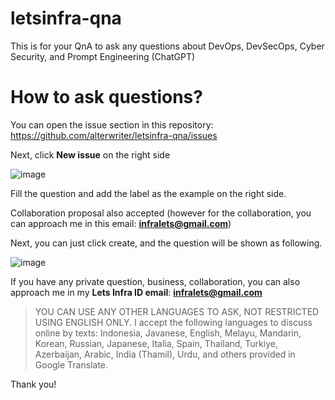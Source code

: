 # letsinfra-qna
This is for your QnA to ask any questions about DevOps, DevSecOps, Cyber Security, and Prompt Engineering (ChatGPT)

# How to ask questions?

You can open the issue section in this repository: https://github.com/alterwriter/letsinfra-qna/issues

Next, click **New issue** on the right side

![image](https://github.com/user-attachments/assets/cf14995f-3fa3-4226-a0e4-5719b2847acf)

Fill the question and add the label as the example on the right side.

Collaboration proposal also accepted (however for the collaboration, you can approach me in this email: **infralets@gmail.com**)

Next, you can just click create, and the question will be shown as following.

![image](https://github.com/user-attachments/assets/42ae963c-86f9-47c6-8519-dd6a522fbf41)

If you have any private question, business, collaboration, you can also approach me in my **Lets Infra ID email**: **infralets@gmail.com**

> YOU CAN USE ANY OTHER LANGUAGES TO ASK, NOT RESTRICTED USING ENGLISH ONLY.
> I accept the following languages to discuss online by texts:
> Indonesia, Javanese, English, Melayu, Mandarin, Korean, Russian, Japanese, Italia, Spain, Thailand, Turkiye, Azerbaijan, Arabic, India (Thamil), Urdu, and others provided in Google Translate.

Thank you!
